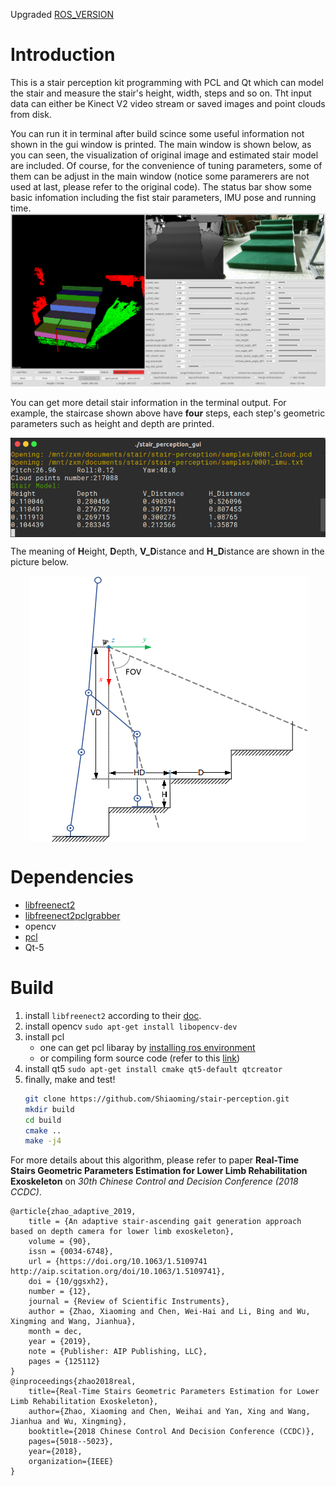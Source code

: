 
Upgraded [ROS_VERSION](https://github.com/Shiaoming/stair-perception-ROS)

# Introduction

This is a stair perception kit programming with PCL and Qt which can model the stair and measure the stair's height, width, steps and so on. Tht input data can either be Kinect V2 video stream or saved images and point clouds from disk.

You can run it in terminal after build scince some useful information not shown in the gui window is printed. The main window is shown below, as you can seen, the visualization of original image and estimated stair model are included. Of course, for the convenience of tuning parameters, some of them can be adjust in the main window (notice some paramerers are not used at last, please refer to the original code). The status bar show some basic infomation including the fist stair parameters, IMU pose and running time.
![](https://raw.githubusercontent.com/Psunshine/stair-perception/master/pic/screenshot1.png)

You can get more detail stair information in the terminal output. For example, the staircase shown above have **four** steps, each step's geometric parameters such as height and depth are printed.
<div  align="center">    
<img src="https://raw.githubusercontent.com/Psunshine/stair-perception/master/pic/screenshot2.png"  alt="terminal" align=center />
</div>

The meaning of **H**eight, **D**epth, **V_D**istance and **H_D**istance are shown in the picture below.
<div  align="center">    
<img src="https://raw.githubusercontent.com/Psunshine/stair-perception/master/pic/stairmodel.png"  alt="stairmodel" align=center />
</div>

# Dependencies

* [libfreenect2](https://github.com/OpenKinect/libfreenect2)
* [libfreenect2pclgrabber](https://github.com/giacomodabisias/libfreenect2pclgrabber)
* opencv
* [pcl](https://github.com/PointCloudLibrary/pcl)
* Qt-5

# Build

1. install ```libfreenect2``` according to their [doc](https://github.com/OpenKinect/libfreenect2).
1. install opencv
    ```sudo apt-get install libopencv-dev```
1. install pcl
    - one can get pcl libaray by [installing ros environment](http://www.ros.org/install/)
    - or compiling form source code (refer to this [link](http://www.pointclouds.org/documentation/tutorials/compiling_pcl_posix.php))
1. install qt5
    ```sudo apt-get install cmake qt5-default qtcreator```
1. finally, make and test!
    ```bash
    git clone https://github.com/Shiaoming/stair-perception.git
    mkdir build
    cd build
    cmake ..
    make -j4
    ```

For more details about this algorithm, please refer to paper **Real-Time Stairs Geometric Parameters Estimation for Lower Limb Rehabilitation Exoskeleton** on *30th Chinese Control and Decision Conference (2018 CCDC)*.

```
@article{zhao_adaptive_2019,
	title = {An adaptive stair-ascending gait generation approach based on depth camera for lower limb exoskeleton},
	volume = {90},
	issn = {0034-6748},
	url = {https://doi.org/10.1063/1.5109741 http://aip.scitation.org/doi/10.1063/1.5109741},
	doi = {10/ggsxh2},
	number = {12},
	journal = {Review of Scientific Instruments},
	author = {Zhao, Xiaoming and Chen, Wei-Hai and Li, Bing and Wu, Xingming and Wang, Jianhua},
	month = dec,
	year = {2019},
	note = {Publisher: AIP Publishing, LLC},
	pages = {125112}
}
@inproceedings{zhao2018real,
	title={Real-Time Stairs Geometric Parameters Estimation for Lower Limb Rehabilitation Exoskeleton},
	author={Zhao, Xiaoming and Chen, Weihai and Yan, Xing and Wang, Jianhua and Wu, Xingming},
	booktitle={2018 Chinese Control And Decision Conference (CCDC)},
	pages={5018--5023},
	year={2018},
	organization={IEEE}
}
```
